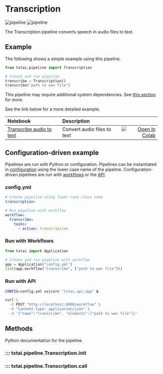 # Transcription

![pipeline](../../images/pipeline.png#only-light)
![pipeline](../../images/pipeline-dark.png#only-dark)

The Transcription pipeline converts speech in audio files to text.

## Example

The following shows a simple example using this pipeline.

```python
from txtai.pipeline import Transcription

# Create and run pipeline
transcribe = Transcription()
transcribe("path to wav file")
```

This pipeline may require additional system dependencies. See [this section](../../../install#environment-specific-prerequisites) for more.

See the link below for a more detailed example.

| Notebook  | Description  |       |
|:----------|:-------------|------:|
| [Transcribe audio to text](https://github.com/neuml/txtai/blob/master/examples/11_Transcribe_audio_to_text.ipynb) | Convert audio files to text | [![Open In Colab](https://colab.research.google.com/assets/colab-badge.svg)](https://colab.research.google.com/github/neuml/txtai/blob/master/examples/11_Transcribe_audio_to_text.ipynb) |

## Configuration-driven example

Pipelines are run with Python or configuration. Pipelines can be instantiated in [configuration](../../../api/configuration/#pipeline) using the lower case name of the pipeline. Configuration-driven pipelines are run with [workflows](../../../workflow/#configuration-driven-example) or the [API](../../../api#local-instance).

### config.yml
```yaml
# Create pipeline using lower case class name
transcription:

# Run pipeline with workflow
workflow:
  transcribe:
    tasks:
      - action: transcription
```

### Run with Workflows

```python
from txtai import Application

# Create and run pipeline with workflow
app = Application("config.yml")
list(app.workflow("transcribe", ["path to wav file"]))
```

### Run with API

```bash
CONFIG=config.yml uvicorn "txtai.api:app" &

curl \
  -X POST "http://localhost:8000/workflow" \
  -H "Content-Type: application/json" \
  -d '{"name":"transcribe", "elements":["path to wav file"]}'
```

## Methods

Python documentation for the pipeline.

### ::: txtai.pipeline.Transcription.__init__
### ::: txtai.pipeline.Transcription.__call__
